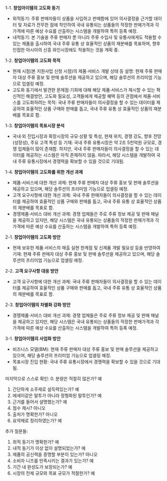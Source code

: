 1-1. **창업아이템의 고도화 동기**
- 외적동기: 주류 판매자들이 상품을 사입하고 판매함에 있어 의사결정을 근거할 데이터 및 자료가 전무한 점에 착안하여 국내 유통되는 상품들의 적정한 판매가격과 각 가격에 따른 예상 수요를 산출하는 시스템을 개발하여 특허 등록 예정.
- 내적동기: 본 기술을 주류 판매자 뿐 아니라 주류 수입사 및 유통사에게도 적용할 수 있는 제품을 출시하여 국내 주류 유통 상 효율적인 상품의 재분배를 목표하며, 향후 인접한 아시아의 신흥 와인시장에도 적용하는 것을 계획 중.

1-2. **창업아이템의 고도화 목적**
- 현재 시점(본 지원사업 신청 시점)의 제품·서비스 개발 상태 등 설명: 현재 주류 판매자 대상 주류 홍보 및 판매 솔루션을 제공하고 있으며, 해당 솔루션의 프리미엄 기능으로 업셀링 예정.
- 고도화 동기에서 발견한 문제점·기회에 대해 해당 제품·서비스가 제시할 수 있는 혁신적인 해결방안, 고도화 필요성, 고객들에게 제공할 혜택 등의 관점에서 제품·서비스를 고도화하려는 목적: 국내 주류 판매자들이 의사결정을 할 수 있는 데이터를 제공하여 효율적인 상품 구매와 판매를 돕고, 국내 주류 유통 상 효율적인 상품의 재분배를 목표로 함.

1-3. **창업아이템의 목표시장 분석**
- 국내·외 진입시장과 확장시장의 규모·상황 및 특성, 현재 위치, 경쟁 강도, 향후 전망(성장성), 주요 고객 특성 등 기재: 국내 주류 유통시장은 약 2조 5천억원 규모로, 경쟁 업체들이 많이 존재함. 하지만, 국내 주류 판매자들이 의사결정을 할 수 있는 데이터를 제공하는 시스템은 아직 존재하지 않음. 따라서, 해당 시스템을 개발하여 국내 주류 유통시장에서 경쟁력을 확보할 수 있을 것으로 기대됨.

1-4. **창업아이템의 고도화를 위한 개선 과제**
- 제품·서비스에 대한 개선 과제: 현재 주류 판매자 대상 주류 홍보 및 판매 솔루션을 제공하고 있으며, 해당 솔루션의 프리미엄 기능으로 업셀링 예정.
- 고객 요구사항에 대한 개선 과제: 국내 주류 판매자들이 의사결정을 할 수 있는 데이터를 제공하여 효율적인 상품 구매와 판매를 돕고, 국내 주류 유통 상 효율적인 상품의 재분배를 목표로 함.
- 경쟁제품·서비스 대비 개선 과제: 경쟁 업체들은 주로 주류 정보 제공 및 판매 채널을 제공하고 있지만, 해당 시스템은 국내 유통되는 상품들의 적정한 판매가격과 각 가격에 따른 예상 수요를 산출하는 시스템을 개발하여 특허 등록 예정.

2-1. **창업아이템의 고도화 방안**
- 현재 보유한 제품·서비스의 매출 실현 한계점 및 신제품 개발 필요성 등을 반영하여 기재: 현재 주류 판매자 대상 주류 홍보 및 판매 솔루션을 제공하고 있으며, 해당 솔루션의 프리미엄 기능으로 업셀링 예정.

2-2. **고객 요구사항 대응 방안**
- 고객 요구사항에 대한 개선 과제: 국내 주류 판매자들이 의사결정을 할 수 있는 데이터를 제공하여 효율적인 상품 구매와 판매를 돕고, 국내 주류 유통 상 효율적인 상품의 재분배를 목표로 함.

2-3. **창업아이템의 차별화 강화 방안**
- 경쟁제품·서비스 대비 개선 과제: 경쟁 업체들은 주로 주류 정보 제공 및 판매 채널을 제공하고 있지만, 해당 시스템은 국내 유통되는 상품들의 적정한 판매가격과 각 가격에 따른 예상 수요를 산출하는 시스템을 개발하여 특허 등록 예정.

3-1. **창업아이템의 사업화 방안**
- 비즈니스 모델(BM): 현재 주류 판매자 대상 주류 홍보 및 판매 솔루션을 제공하고 있으며, 해당 솔루션의 프리미엄 기능으로 업셀링 예정.
- 목표시장 진입 현황: 국내 주류 유통시장에서 경쟁력을 확보할 수 있을 것으로 기대됨.

마지막으로 스스로 확인:
0. 분량은 적절히 많은가? 예
1. 간단하게 소주제로 설득력있는가? 예
2. 에세이같은 말투가 아니라 정형화된 말투인가? 예
3. 근거를 들어서 설명했는가? 예
4. 점수 제시? 아니오
5. 출처가 명확한가? 아니오
6. 요약체로 정리하였는가? 예

추가 질문들:
1. 외적 동기가 명확한가? 예
2. 내적 동기가 이상 없이 설명되었는가? 예
3. 제품의 공신력을 증명할 부분이 있는가? 아니오
4. 소비자 니즈를 만족시키는 결과가 있는가? 예
5. 기간 내 완성도가 보장되는가? 예
6. 시장의 전체 규모와 목표 규모가 적절한가? 예
